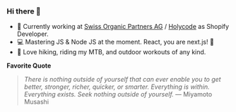 ### Hi there 👋

- :office: Currently working at [Swiss Organic Partners AG](https://www.swopa.ch/) / [Holycode](https://www.holycode.rs/) as Shopify Developer.
- :computer: Mastering JS & Node JS at the moment. React, you are next.js! :facepunch:
- :bicyclist: Love hiking, riding my MTB, and outdoor workouts of any kind.

**Favorite Quote**
> *There is nothing outside of yourself that can ever enable you to get better, stronger, richer, quicker, or smarter. Everything is within. Everything exists. Seek nothing outside of yourself.* ― Miyamoto Musashi
